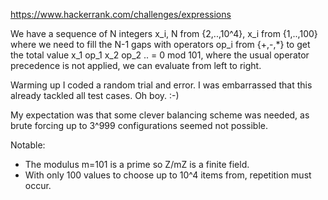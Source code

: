 https://www.hackerrank.com/challenges/expressions

We have a sequence of N integers x_i, N from {2,..,10^4}, x_i from {1,..,100}
where we need to fill the N-1 gaps with operators op_i from {+,-,*}
to get the total value x_1 op_1 x_2 op_2 .. = 0 mod 101, where the usual
operator precedence is not applied, we can evaluate from left to right.

Warming up I coded a random trial and error. I was embarrassed that this
already tackled all test cases. Oh boy. :-)

My expectation was that some clever balancing scheme was needed, 
as brute forcing up to 3^999 configurations seemed not possible.

Notable:
- The modulus m=101 is a prime so Z/mZ is a finite field.
- With only 100 values to choose up to 10^4 items from, repetition must
  occur.
